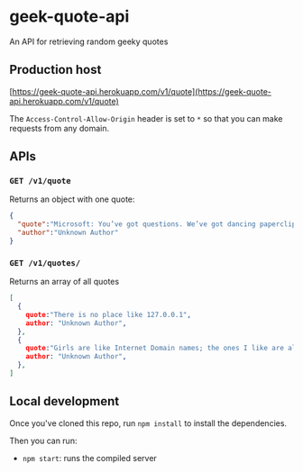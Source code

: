 # geek-quote-api
An API for retrieving random geeky quotes

## Production host

[https://geek-quote-api.herokuapp.com/v1/quote](https://geek-quote-api.herokuapp.com/v1/quote)

The `Access-Control-Allow-Origin` header is set to `*` so that you can make requests from any domain.

## APIs

### `GET /v1/quote`

Returns an object with one quote:

```json
{
  "quote":"Microsoft: You’ve got questions. We’ve got dancing paperclips.",
  "author":"Unknown Author"
}
```

### `GET /v1/quotes/`

Returns an array of all quotes

```json
[
  {
    quote:"There is no place like 127.0.0.1",
    author: "Unknown Author",
  },
  {
    quote:"Girls are like Internet Domain names; the ones I like are already taken.",
    author: "Unknown Author",
  },
]
```

## Local development

Once you've cloned this repo, run `npm install` to install the dependencies.

Then you can run:

* `npm start`: runs the compiled server
